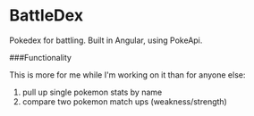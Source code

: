 BattleDex
=========

Pokedex for battling. Built in Angular, using PokeApi.

###Functionality

This is more for me while I'm working on it than for anyone else:

1. pull up single pokemon stats by name
2. compare two pokemon match ups (weakness/strength)
